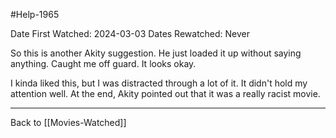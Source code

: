 #Help-1965

Date First Watched:  2024-03-03
Dates Rewatched:  Never

So this is another Akity suggestion.  He just loaded it up without saying anything.  Caught me off guard.  It looks okay.

I kinda liked this, but I was distracted through a lot of it.  It didn't hold my attention well.  At the end, Akity pointed out that it was a really racist movie.

---
Back to [[Movies-Watched]]
